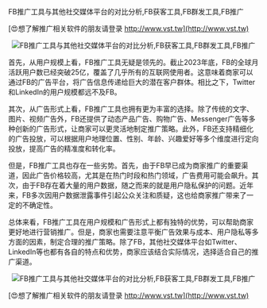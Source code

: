 FB推广工具与其他社交媒体平台的对比分析,FB获客工具,FB群发工具,FB推广

[😍想了解推广相关软件的朋友请登录 http://www.vst.tw](http://www.vst.tw)

 <center><img src="https://vst.tw/MP4/tuiguang/png/5.png" alt="FB推广工具与其他社交媒体平台的对比分析,FB获客工具,FB群发工具,FB推广"></center>

首先，从用户规模上看，FB推广工具无疑是领先的。截止2023年底，FB的全球月活跃用户数已经突破25亿，覆盖了几乎所有的互联网使用者。这意味着商家可以通过FB的广告平台，将广告信息传递给巨大的潜在客户群体。相比之下，Twitter和LinkedIn的用户规模都远不及FB。

其次，从广告形式上看，FB推广工具也拥有更为丰富的选择。除了传统的文字、图片、视频广告外，FB还提供了动态产品广告、购物广告、Messenger广告等多种创新的广告形式，让商家可以更灵活地制定推广策略。此外，FB还支持精细化的广告投放，可以根据用户地理位置、性别、年龄、兴趣爱好等多个维度进行定向投放，提高广告的精准度和转化率。

但是，FB推广工具也存在一些劣势。首先，由于FB早已成为商家推广的重要渠道，因此广告价格较高，尤其是在热门时段和热门领域，广告费用可能会飙升。其次，由于FB存在着大量的用户数据，随之而来的就是用户隐私保护的问题。近年来，FB多次因用户数据泄露事件引起公众关注和质疑，这也给商家推广带来了一定的不确定性。

总体来看，FB推广工具在用户规模和广告形式上都有独特的优势，可以帮助商家更好地进行营销推广。但是，商家也需要注意平衡广告效果与成本、用户隐私等多方面的因素，制定合理的推广策略。除了FB，其他社交媒体平台如Twitter、LinkedIn等也都有各自的特点和优势，商家应该结合实际情况，选择适合自己的推广渠道。

 <center><img src="https://vst.tw/MP4/tuiguang/png/6.png" alt="FB推广工具与其他社交媒体平台的对比分析,FB获客工具,FB群发工具,FB推广"></center>

[😍想了解推广相关软件的朋友请登录 http://www.vst.tw](http://www.vst.tw)



